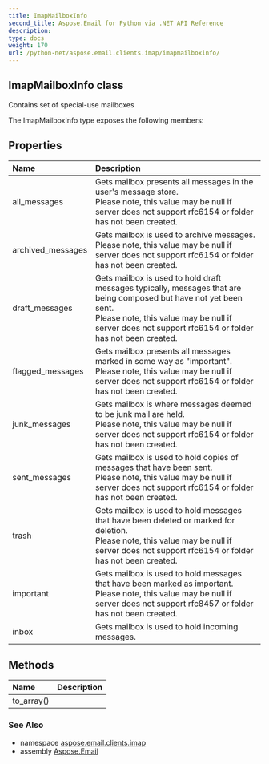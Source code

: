```yaml
---
title: ImapMailboxInfo
second_title: Aspose.Email for Python via .NET API Reference
description: 
type: docs
weight: 170
url: /python-net/aspose.email.clients.imap/imapmailboxinfo/
---
```


## ImapMailboxInfo class

Contains set of special-use mailboxes

The ImapMailboxInfo type exposes the following members:
## Properties
| Name | Description |
| :- | :- |
|all_messages|Gets mailbox presents all messages in the user's message store. <br/>            Please note, this value may be null if server does not support rfc6154 or folder has not been created.|
|archived_messages|Gets mailbox is used to archive messages.  <br/>            Please note, this value may be null if server does not support rfc6154 or folder has not been created.|
|draft_messages|Gets mailbox is used to hold draft messages typically, messages that are being composed but have not yet been sent.  <br/>            Please note, this value may be null if server does not support rfc6154 or folder has not been created.|
|flagged_messages|Gets mailbox presents all messages marked in some way as "important".  <br/>            Please note, this value may be null if server does not support rfc6154 or folder has not been created.|
|junk_messages|Gets mailbox is where messages deemed to be junk mail are held. <br/>            Please note, this value may be null if server does not support rfc6154 or folder has not been created.|
|sent_messages|Gets mailbox is used to hold copies of messages that have been sent.  <br/>            Please note, this value may be null if server does not support rfc6154 or folder has not been created.|
|trash|Gets mailbox is used to hold messages that have been deleted or marked for deletion.  <br/>            Please note, this value may be null if server does not support rfc6154 or folder has not been created.|
|important|Gets mailbox is used to hold messages that have been marked as important.<br/>            Please note, this value may be null if server does not support rfc8457 or folder has not been created.|
|inbox|Gets mailbox is used to hold incoming messages.|
## Methods
| Name | Description |
| :- | :- |
|to_array()|  |

### See Also

* namespace [aspose.email.clients.imap](/email/python-net/aspose.email.clients.imap/)
* assembly [Aspose.Email](/email/python-net/)

